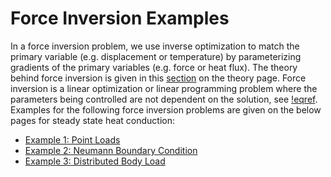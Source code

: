 # Force Inversion Examples

In a force inversion problem, we use inverse optimization to match the primary
variable (e.g. displacement or temperature) by parameterizing gradients of the
primary variables (e.g. force or heat flux).  The theory behind force inversion is given in this [section](theory/InvOptTheory.md#sec:forceInv) on the theory page.
Force inversion is a linear optimization or
linear programming problem where the parameters being controlled are not dependent on the solution, see [!eqref](theory/InvOptTheory.md#eq:bodyLoads).
Examples for the following force inversion problems are given on the below pages for steady state
heat conduction:

- [Example 1: Point Loads](forceInv_pointLoads.md)
- [Example 2: Neumann Boundary Condition](forceInv_NeumannBC.md)
- [Example 3: Distributed Body Load](forceInv_BodyLoad.md)
